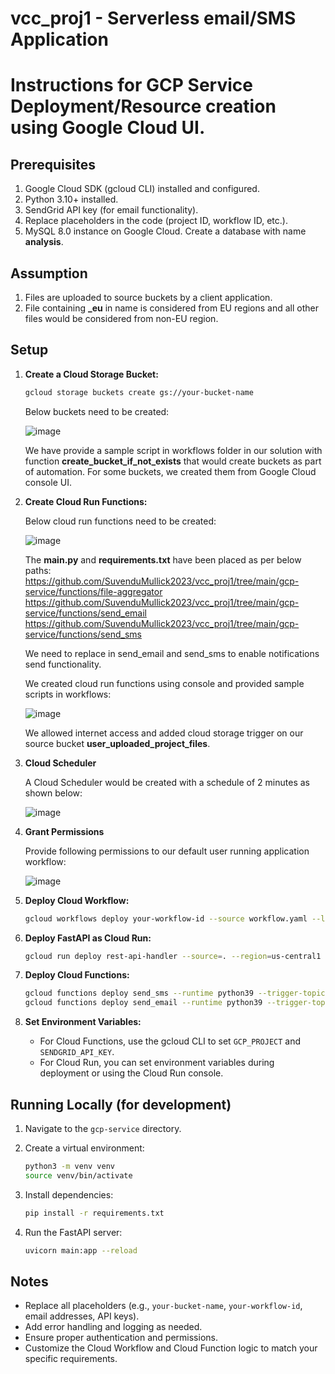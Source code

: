 # vcc_proj1 - Serverless email/SMS Application

# Instructions for GCP Service Deployment/Resource creation using Google Cloud UI.

## Prerequisites

1.  Google Cloud SDK (gcloud CLI) installed and configured.
2.  Python 3.10+ installed.
3.  SendGrid API key (for email functionality).
4.  Replace placeholders in the code (project ID, workflow ID, etc.).
5.  MySQL 8.0 instance on Google Cloud. Create a database with name **analysis**.

## Assumption

1. Files are uploaded to source buckets by a client application.
2. File containing **_eu** in name is considered from EU regions and all other files would be considered from non-EU region.

## Setup

1.  **Create a Cloud Storage Bucket:**

    ```bash
    gcloud storage buckets create gs://your-bucket-name
    ```
    Below buckets need to be created:
    
    ![image](https://github.com/user-attachments/assets/9b8c0578-8035-498a-aff8-bf512f6a7f5e)

    We have provide a sample script in workflows folder in our solution with function **create_bucket_if_not_exists** that would create buckets as part of automation. For some buckets, we created them from Google Cloud console UI.

3.  **Create Cloud Run Functions:**

    Below cloud run functions need to be created:

    ![image](https://github.com/user-attachments/assets/7429fc91-2512-4bdb-b957-247d79dc1374)

    The **main.py** and **requirements.txt** have been placed as per below paths:
    https://github.com/SuvenduMullick2023/vcc_proj1/tree/main/gcp-service/functions/file-aggregator
    https://github.com/SuvenduMullick2023/vcc_proj1/tree/main/gcp-service/functions/send_email
    https://github.com/SuvenduMullick2023/vcc_proj1/tree/main/gcp-service/functions/send_sms

    We need to replace <placeholders> in send_email and send_sms to enable notifications send functionality.

    We created cloud run functions using console and provided sample scripts in workflows:

    ![image](https://github.com/user-attachments/assets/f437ffef-13ce-4906-bafb-287a2beeb65f)

    We allowed internet access and added cloud storage trigger on our source bucket **user_uploaded_project_files**.

5.  **Cloud Scheduler**

    A Cloud Scheduler would be created with a schedule of 2 minutes as shown below:
    
    ![image](https://github.com/user-attachments/assets/69e42d95-f7ef-44a1-b7e3-43070e68bb22)

6.  **Grant Permissions**

    Provide following permissions to our default user running application workflow:

    ![image](https://github.com/user-attachments/assets/d571fe37-76c5-429b-b6a8-bab594af883d)
   
6.  **Deploy Cloud Workflow:**

    ```bash
    gcloud workflows deploy your-workflow-id --source workflow.yaml --location=us-central1
    ```

7.  **Deploy FastAPI as Cloud Run:**

    ```bash
    gcloud run deploy rest-api-handler --source=. --region=us-central1 --allow-unauthenticated
    ```

8.  **Deploy Cloud Functions:**

    ```bash
    gcloud functions deploy send_sms --runtime python39 --trigger-topic sms-topic --source=. --entry-point send_sms
    gcloud functions deploy send_email --runtime python39 --trigger-topic email-topic --source=. --entry-point send_email
    ```

9.  **Set Environment Variables:**

    * For Cloud Functions, use the gcloud CLI to set `GCP_PROJECT` and `SENDGRID_API_KEY`.
    * For Cloud Run, you can set environment variables during deployment or using the Cloud Run console.

## Running Locally (for development)

1.  Navigate to the `gcp-service` directory.
2.  Create a virtual environment:

    ```bash
    python3 -m venv venv
    source venv/bin/activate
    ```

3.  Install dependencies:

    ```bash
    pip install -r requirements.txt
    ```

4.  Run the FastAPI server:

    ```bash
    uvicorn main:app --reload
    ```

## Notes

* Replace all placeholders (e.g., `your-bucket-name`, `your-workflow-id`, email addresses, API keys).
* Add error handling and logging as needed.
* Ensure proper authentication and permissions.
* Customize the Cloud Workflow and Cloud Function logic to match your specific requirements.
